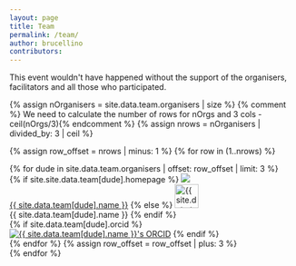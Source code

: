```yaml
---
layout: page
title: Team
permalink: /team/
author: brucellino
contributors:
---
```

This event wouldn't have happened without the support of the organisers, facilitators and all those who participated.

<div container>
{% assign nOrganisers = site.data.team.organisers | size %}
{% comment %} We need to calculate the number of rows for nOrgs and 3 cols - ceil(nOrgs/3){% endcomment %}
{% assign nrows = nOrganisers | divided_by: 3 | ceil %}

{% assign row_offset = nrows | minus: 1 %}
{% for row in (1..nrows) %}
<div class="row">
  {% for dude in site.data.team.organisers | offset: row_offset | limit: 3 %}
  <div class="col-sm-4">
    <div class="thumbnail">
      {% if site.site.data.team[dude].homepage %}
      <a href="{{ site.data.team[dude].homepage }}">
      <img class="img img-circle" style="max-width: 90%;" src="{{ site.url }}/images/{{ site.data.team[dude].photo }}">
      <div class="caption text-center">
        {{ site.data.team[dude].name }}</a>
        {% else %}
        <img class="img img-circle" style="height: 3em;" src="{{ site.url }}/images/{{ site.data.team[dude].photo }}" alt="{{ site.data.team[dude].name }}'s mug">
        <div class="caption text-center">
          {{ site.data.team[dude].name }}
        {% endif  %}
      </div> <!-- now the buttons -->
      {% if site.data.team[dude].orcid %}
      <a href="https://orcid.org/{{ site.data.team[dude].orcid }}"><img class="img-thumbnail" src="{{ site.url }}/images/ID_symbol_B-W_16x16.png" alt="{{ site.data.team[dude].name }}'s  ORCID" /></a>
      {% endif %}
    </div>
  </div>  {% endfor %} <!-- columns -->
  {% assign row_offset = row_offset | plus: 3 %}
</div>
{% endfor %} <!-- rows -->

</div> <!-- container -->
